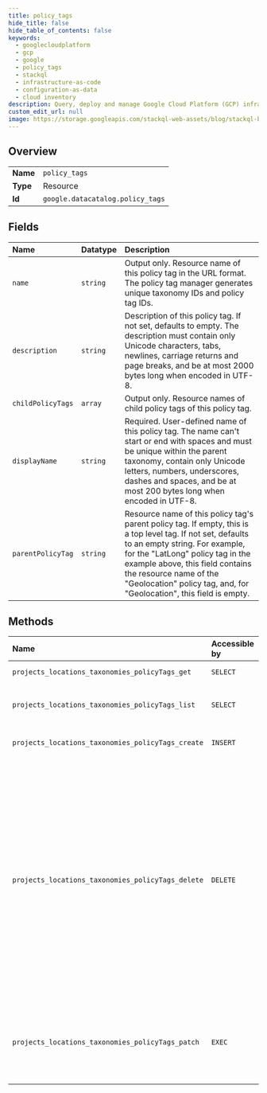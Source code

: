 ```yaml
---
title: policy_tags
hide_title: false
hide_table_of_contents: false
keywords:
  - googlecloudplatform
  - gcp
  - google
  - policy_tags
  - stackql
  - infrastructure-as-code
  - configuration-as-data
  - cloud inventory
description: Query, deploy and manage Google Cloud Platform (GCP) infrastructure and resources using SQL
custom_edit_url: null
image: https://storage.googleapis.com/stackql-web-assets/blog/stackql-blog-post-featured-image.png
---
```

  
    

## Overview
<table><tbody>
<tr><td><b>Name</b></td><td><code>policy_tags</code></td></tr>
<tr><td><b>Type</b></td><td>Resource</td></tr>
<tr><td><b>Id</b></td><td><code>google.datacatalog.policy_tags</code></td></tr>
</tbody></table>

## Fields
| Name | Datatype | Description |
|:-----|:---------|:------------|
| `name` | `string` | Output only. Resource name of this policy tag in the URL format. The policy tag manager generates unique taxonomy IDs and policy tag IDs. |
| `description` | `string` | Description of this policy tag. If not set, defaults to empty. The description must contain only Unicode characters, tabs, newlines, carriage returns and page breaks, and be at most 2000 bytes long when encoded in UTF-8. |
| `childPolicyTags` | `array` | Output only. Resource names of child policy tags of this policy tag. |
| `displayName` | `string` | Required. User-defined name of this policy tag. The name can't start or end with spaces and must be unique within the parent taxonomy, contain only Unicode letters, numbers, underscores, dashes and spaces, and be at most 200 bytes long when encoded in UTF-8. |
| `parentPolicyTag` | `string` | Resource name of this policy tag's parent policy tag. If empty, this is a top level tag. If not set, defaults to an empty string. For example, for the "LatLong" policy tag in the example above, this field contains the resource name of the "Geolocation" policy tag, and, for "Geolocation", this field is empty. |
## Methods
| Name | Accessible by | Required Params | Description |
|:-----|:--------------|:----------------|:------------|
| `projects_locations_taxonomies_policyTags_get` | `SELECT` | `name` | Gets a policy tag. |
| `projects_locations_taxonomies_policyTags_list` | `SELECT` | `parent` | Lists all policy tags in a taxonomy. |
| `projects_locations_taxonomies_policyTags_create` | `INSERT` | `parent` | Creates a policy tag in a taxonomy. |
| `projects_locations_taxonomies_policyTags_delete` | `DELETE` | `name` | Deletes a policy tag together with the following: * All of its descendant policy tags, if any * Policies associated with the policy tag and its descendants * References from BigQuery table schema of the policy tag and its descendants |
| `projects_locations_taxonomies_policyTags_patch` | `EXEC` | `name` | Updates a policy tag, including its display name, description, and parent policy tag. |
